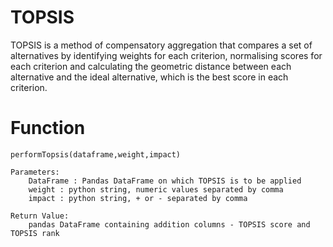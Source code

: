 # TOPSIS

TOPSIS is a method of compensatory aggregation that compares a set of alternatives by identifying weights for each criterion, normalising scores for each criterion and calculating the geometric distance between each alternative and the ideal alternative, which is the best score in each criterion.

# Function

    performTopsis(dataframe,weight,impact)
    
    Parameters:
        DataFrame : Pandas DataFrame on which TOPSIS is to be applied
        weight : python string, numeric values separated by comma
        impact : python string, + or - separated by comma

    Return Value:
        pandas DataFrame containing addition columns - TOPSIS score and TOPSIS rank
        
